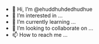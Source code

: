 - 👋 Hi, I’m @ehuddhuhdedhudhue
- 👀 I’m interested in ...
- 🌱 I’m currently learning ...
- 💞️ I’m looking to collaborate on ...
- 📫 How to reach me ...

<!---
ehuddhuhdedhudhue/ehuddhuhdedhudhue is a ✨ special ✨ repository because its `README.md` (this file) appears on your GitHub profile.
You can click the Preview link to take a look at your changes.
--->
